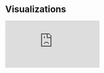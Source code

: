 # Visualizations
![alt text](https://github.com/jzking/Visualizations/blob/master/365_3Dcube_Cab_Count_Outbound_LAX_BWI_SMF.html)
